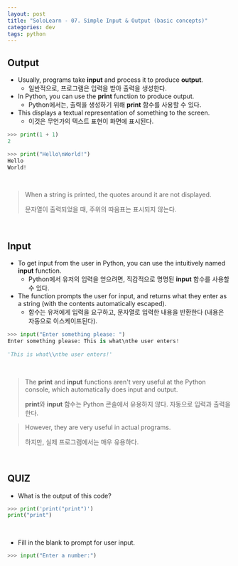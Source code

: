 ```yaml
---
layout: post
title: "SoloLearn - 07. Simple Input & Output (basic concepts)"
categories: dev
tags: python
---
```


## Output

- Usually, programs take **input** and process it to produce **output**.
  - 일반적으로, 프로그램은 입력을 받아 출력을 생성한다.
- In Python, you can use the **print** function to produce output.
  - Python에서는, 출력을 생성하기 위해 **print** 함수를 사용할 수 있다.
- This displays a textual representation of something to the screen.
  - 이것은 무언가의 텍스트 표현이 화면에 표시된다.

```python
>>> print(1 + 1)
2

>>> print("Hello\nWorld!")
Hello
World!
```

<br>

> When a string is printed, the quotes around it are not displayed.
>
> 문자열이 출력되었을 때, 주위의 따옴표는 표시되지 않는다.

<br>

## Input

- To get input from the user in Python, you can use the intuitively named **input** function.
  - Python에서 유저의 입력을 얻으려면, 직감적으로 명명된 **input** 함수를 사용할 수 있다.
- The function prompts the user for input, and returns what they enter as a string (with the contents automatically escaped).
  - 함수는 유저에게 입력을 요구하고, 문자열로 입력한 내용을 반환한다 (내용은 자동으로 이스케이프된다).

```python
>>> input("Enter something please: ")
Enter something please: This is what\nthe user enters!
   
'This is what\\nthe user enters!'
```

<br>

> The **print** and **input** functions aren't very useful at the Python console, which automatically does input and output.
>
> **print**와 **input** 함수는 Python 콘솔에서 유용하지 않다. 자동으로 입력과 출력을 한다.

> However, they are very useful in actual programs.
>
> 하지만, 실제 프로그램에서는 매우 유용하다.

<br>

## QUIZ

- What is the output of this code?

```python
>>> print('print("print")')
print("print")
```

<br>

- Fill in the blank to prompt for user input.

```python
>>> input("Enter a number:")
```

<br>